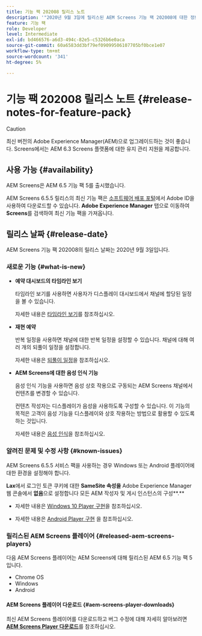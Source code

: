 ```yaml
---
title: 기능 팩 202008 릴리스 노트
description: '"2020년 9월 3일에 릴리스된 AEM Screens 기능 팩 202008에 대한 정보를 보려면 이 페이지를 따르십시오."'
feature: 기능 팩
role: Developer
level: Intermediate
exl-id: bd466576-a6d3-494c-82e5-c5326b6e0aca
source-git-commit: 60a6583dd3bf79ef09099506107705bf0bce1e07
workflow-type: tm+mt
source-wordcount: '341'
ht-degree: 5%

---
```


# 기능 팩 202008 릴리스 노트 {#release-notes-for-feature-pack}

>[!CAUTION]
>
>최신 버전의 Adobe Experience Manager(AEM)으로 업그레이드하는 것이 좋습니다. Screens에서는 AEM 6.3 Screens 플랫폼에 대한 유지 관리 지원을 제공합니다.

## 사용 가능 {#availability}

AEM Screens은 AEM 6.5 기능 팩 5를 출시했습니다.

AEM Screens 6.5.5 릴리스의 최신 기능 팩은 [소프트웨어 배포 포털](https://experience.adobe.com/#/downloads/content/software-distribution/en/aem.html)에서 Adobe ID을 사용하여 다운로드할 수 있습니다. **Adobe Experience Manager** 탭으로 이동하여 **Screens**&#x200B;를 검색하여 최신 기능 팩을 가져옵니다.

## 릴리스 날짜 {#release-date}

AEM Screens 기능 팩 202008의 릴리스 날짜는 2020년 9월 3일입니다.

### 새로운 기능 {#what-is-new}

* **예약 대시보드의 타임라인 보기**

   타임라인 보기를 사용하면 사용자가 디스플레이 대시보드에서 채널에 할당된 일정을 볼 수 있습니다.

   자세한 내용은 [타임라인 보기](/help/user-guide/channel-assignment-latest-fp.md#timeline-view)를 참조하십시오.

* **재현 예약**

   반복 일정을 사용하면 채널에 대한 반복 일정을 설정할 수 있습니다. 채널에 대해 여러 개의 되풀이 일정을 설정합니다.

   자세한 내용은 [되풀이 일정](/help/user-guide/channel-assignment-latest-fp.md#recurrence-schedule)을 참조하십시오.

* **AEM Screens에 대한 음성 인식 기능**

   음성 인식 기능을 사용하면 음성 상호 작용으로 구동되는 AEM Screens 채널에서 컨텐츠를 변경할 수 있습니다.

   컨텐츠 작성자는 디스플레이가 음성을 사용하도록 구성할 수 있습니다. 이 기능의 목적은 고객이 음성 기능을 디스플레이와 상호 작용하는 방법으로 활용할 수 있도록 하는 것입니다.

   자세한 내용은 [음성 인식](voice-recognition.md)을 참조하십시오.

### 알려진 문제 및 수정 사항 {#known-issues}

AEM Screens 6.5.5 서비스 팩을 사용하는 경우 Windows 또는 Android 플레이어에 대한 환경을 설정해야 합니다.

**Lax**&#x200B;에서 로그인 토큰 쿠키에 대한 **SameSite 속성을** Adobe Experience Manager 웹 콘솔에서 **없음**으로 설정합니다
모든 AEM 작성자 및 게시 인스턴스의 구성**.**

* 자세한 내용은 [Windows 10 Player 구현](implementing-windows-player.md#fp-environment-setup)을 참조하십시오.

* 자세한 내용은 [Android Player 구현](implementing-android-player.md#fp-environment-setup) 을 참조하십시오.

### 릴리스된 AEM Screens 플레이어 {#released-aem-screens-players}

다음 AEM Screens 플레이어는 AEM Screens에 대해 릴리스된 AEM 6.5 기능 팩 5입니다.

* Chrome OS
* Windows
* Android

#### AEM Screens 플레이어 다운로드 {#aem-screens-player-downloads}

최신 AEM Screens 플레이어를 다운로드하고 버그 수정에 대해 자세히 알아보려면 **[AEM Screens Player 다운로드](https://download.macromedia.com/screens/index.html)**&#x200B;를 참조하십시오.
